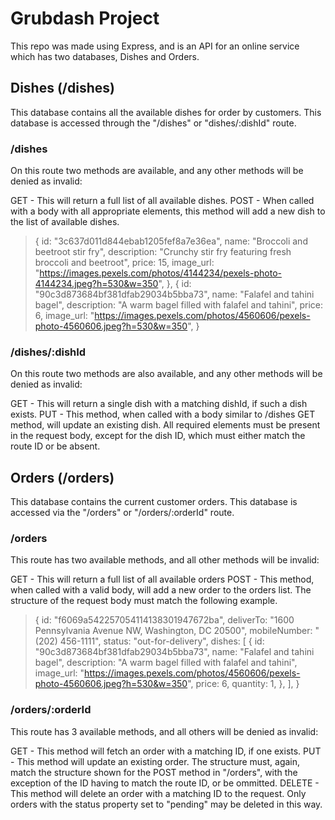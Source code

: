 # Grubdash Project

This repo was made using Express, and is an API for an online service which has two databases, Dishes and Orders.

## Dishes (/dishes)

This database contains all the available dishes for order by customers. This database is accessed through the "/dishes" or "dishes/:dishId" route.

### /dishes

On this route two methods are available, and any other methods will be denied as invalid:

GET - This will return a full list of all available dishes.
POST - When called with a body with all appropriate elements, this method will add a new dish to the list of available dishes.
> {
    id: "3c637d011d844ebab1205fef8a7e36ea",
    name: "Broccoli and beetroot stir fry",
    description: "Crunchy stir fry featuring fresh broccoli and beetroot",
    price: 15,
    image_url:
      "https://images.pexels.com/photos/4144234/pexels-photo-4144234.jpeg?h=530&w=350",
  },
  {
    id: "90c3d873684bf381dfab29034b5bba73",
    name: "Falafel and tahini bagel",
    description: "A warm bagel filled with falafel and tahini",
    price: 6,
    image_url:
      "https://images.pexels.com/photos/4560606/pexels-photo-4560606.jpeg?h=530&w=350",
  }

### /dishes/:dishId

On this route two methods are also available, and any other methods will be denied as invalid:

GET - This will return a single dish with a matching dishId, if such a dish exists.
PUT - This method, when called with a body similar to /dishes GET method, will update an existing dish. All required elements must be present in the request body, except for the dish ID, which must either match the route ID or be absent.

## Orders (/orders)

This database contains the current customer orders. This database is accessed via the "/orders" or "/orders/:orderId" route.

### /orders

This route has two available methods, and all other methods will be invalid:

GET - This will return a full list of all available orders
POST - This method, when called with a valid body, will add a new order to the orders list. The structure of the request body must match the following example.
> {
    id: "f6069a542257054114138301947672ba",
    deliverTo: "1600 Pennsylvania Avenue NW, Washington, DC 20500",
    mobileNumber: "(202) 456-1111",
    status: "out-for-delivery",
    dishes: [
      {
        id: "90c3d873684bf381dfab29034b5bba73",
        name: "Falafel and tahini bagel",
        description: "A warm bagel filled with falafel and tahini",
        image_url:
          "https://images.pexels.com/photos/4560606/pexels-photo-4560606.jpeg?h=530&w=350",
        price: 6,
        quantity: 1,
      },
    ],
  }

### /orders/:orderId

This route has 3 available methods, and all others will be denied as invalid:

GET - This method will fetch an order with a matching ID, if one exists.
PUT - This method will update an existing order. The structure must, again, match the structure shown for the POST method in "/orders", with the exception of the ID having to match the route ID, or be ommitted.
DELETE - This method will delete an order with a matching ID to the request. Only orders with the status property set to "pending" may be deleted in this way.
